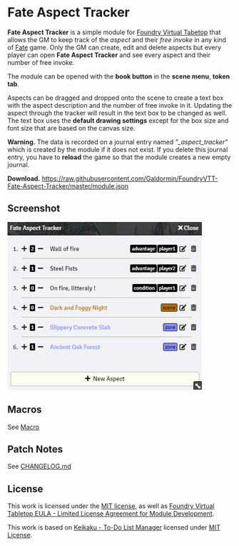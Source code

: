 # Fate Aspect Tracker

**Fate Aspect Tracker** is a simple module for [Foundry Virtual Tabetop](https://foundryvtt.com/) that allows the GM to keep track of the *aspect* and their *free invoke* in any kind of [Fate](https://www.evilhat.com/home/fate-core/) game. Only the GM can create, edit and delete aspects but every player can open **Fate Aspect Tracker** and see every aspect and their number of free invoke.

The module can be opened with the **book button** in the **scene menu**, **token tab**.

Aspects can be dragged and dropped onto the scene to create a text box with the aspect description and the number of free invoke in it. Updating the aspect through the tracker will result in the text box to be changed as well. The text box uses the **default drawing settings** except for the box size and font size that are based on the canvas size.

**Warning.** The data is recorded on a journal entry named *"_aspect_tracker"* which is created by the module if it does not exist. If you delete this journal entry, you have to **reload** the game so that the module creates a new empty journal.

**Download.** https://raw.githubusercontent.com/Galdormin/FoundryVTT-Fate-Aspect-Tracker/master/module.json

## Screenshot

![Fate Aspect Tracker with different aspects](screenshot.png)

## Macros

See [Macro](macro)

## Patch Notes

See [CHANGELOG.md](CHANGELOG.md)

## License

This work is licensed under the [MIT license](LICENSE), as well as [Foundry Virtual Tabletop EULA - Limited License Agreement for Module Development](https://foundryvtt.com/article/license/).

This work is based on [Keikaku - To-Do List Manager](https://github.com/pyrige/fvtt-keikaku) licensed under [MIT License](https://github.com/pyrige/fvtt-keikaku/blob/main/LICENSE).